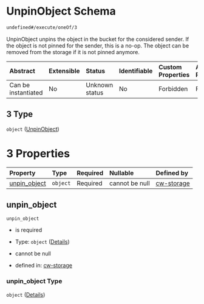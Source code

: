 # UnpinObject Schema

```txt
undefined#/execute/oneOf/3
```

UnpinObject unpins the object in the bucket for the considered sender. If the object is not pinned for the sender, this is a no-op. The object can be removed from the storage if it is not pinned anymore.

| Abstract            | Extensible | Status         | Identifiable | Custom Properties | Additional Properties | Access Restrictions | Defined In                                                         |
| :------------------ | :--------- | :------------- | :----------- | :---------------- | :-------------------- | :------------------ | :----------------------------------------------------------------- |
| Can be instantiated | No         | Unknown status | No           | Forbidden         | Forbidden             | none                | [cw-storage.json\*](schema/cw-storage.json "open original schema") |

## 3 Type

`object` ([UnpinObject](cw-storage-executemsg-oneof-unpinobject.md))

# 3 Properties

| Property                       | Type     | Required | Nullable       | Defined by                                                                                                                            |
| :----------------------------- | :------- | :------- | :------------- | :------------------------------------------------------------------------------------------------------------------------------------ |
| [unpin\_object](#unpin_object) | `object` | Required | cannot be null | [cw-storage](cw-storage-executemsg-oneof-unpinobject-properties-unpin_object.md "undefined#/execute/oneOf/3/properties/unpin_object") |

## unpin\_object

`unpin_object`

* is required

* Type: `object` ([Details](cw-storage-executemsg-oneof-unpinobject-properties-unpin_object.md))

* cannot be null

* defined in: [cw-storage](cw-storage-executemsg-oneof-unpinobject-properties-unpin_object.md "undefined#/execute/oneOf/3/properties/unpin_object")

### unpin\_object Type

`object` ([Details](cw-storage-executemsg-oneof-unpinobject-properties-unpin_object.md))
